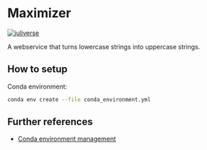 # Maximizer

[![juliverse](https://circleci.com/gh/juliverse/maximizer.svg?style=svg)](https://app.circleci.com/pipelines/github/juliverse/maximizer)


A webservice that turns lowercase strings into uppercase strings.

## How to setup

Conda environment:

```bash 
conda env create --file conda_environment.yml
```

## Further references

* [Conda environment management](https://docs.conda.io/projects/conda/en/latest/_downloads/843d9e0198f2a193a3484886fa28163c/conda-cheatsheet.pdf)